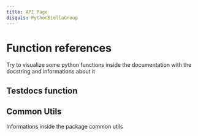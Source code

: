 ```yaml
---
title: API Page
disquis: PythonBiellaGroup
---
```

<!-- metatag example -->

# Function references

Try to visualize some python functions inside the documentation with the docstring and informations about it

## Testdocs function
<!-- ::: db_scripts.test.testdocs -->
<!-- ::: db_scripts.test.testdocs -->


## Common Utils

Informations inside the package common utils

<!-- ::: common.utils -->